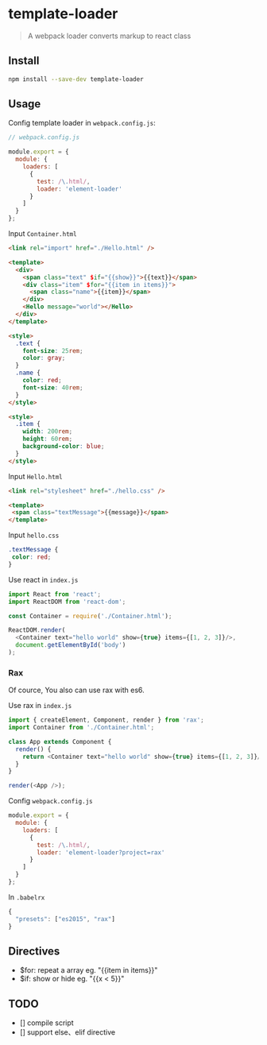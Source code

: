 # template-loader

> A webpack loader converts markup to react class

## Install

```sh
npm install --save-dev template-loader
```

## Usage

Config template loader in `webpack.config.js`:
```js
// webpack.config.js

module.export = {
  module: {
    loaders: [
      {
        test: /\.html/,
        loader: 'element-loader'
      }
    ]
  }
};
```

Input `Container.html`
```html
<link rel="import" href="./Hello.html" />

<template>
  <div>
    <span class="text" $if="{{show}}">{{text}}</span>
    <div class="item" $for="{{item in items}}">
      <span class="name">{{item}}</span>
    </div>
    <Hello message="world"></Hello>
  </div>
</template>

<style>
  .text {
    font-size: 25rem;
    color: gray;
  }
  .name {
    color: red;
    font-size: 40rem;
  }
</style>

<style>
  .item {
    width: 200rem;
    height: 60rem;
    background-color: blue;
  }
</style>
```

Input `Hello.html`
```html
<link rel="stylesheet" href="./hello.css" />

<template>
 <span class="textMessage">{{message}}</span>
</template>
```

Input `hello.css`
```css
.textMessage {
 color: red;
}
```

Use react in `index.js`
```js
import React from 'react';
import ReactDOM from 'react-dom';

const Container = require('./Container.html');

ReactDOM.render(
  <Container text="hello world" show={true} items={[1, 2, 3]}/>,
  document.getElementById('body')
);
```

### Rax

Of cource, You also can use rax with es6.

Use rax in `index.js`
```js
import { createElement, Component, render } from 'rax';
import Container from './Container.html';

class App extends Component {
  render() {
    return <Container text="hello world" show={true} items={[1, 2, 3]}/>;
  }
}

render(<App />);
```

Config `webpack.config.js`
```js
module.export = {
  module: {
    loaders: [
      {
        test: /\.html/,
        loader: 'element-loader?project=rax'
      }
    ]
  }
};
```

In `.babelrx`
```js
{ 
  "presets": ["es2015", "rax"]
}
```

## Directives

- $for: repeat a array eg. "{{item in items}}"
- $if:  show or hide eg. "{{x < 5}}" 

## TODO

- [] compile script
- [] support else、elif directive
